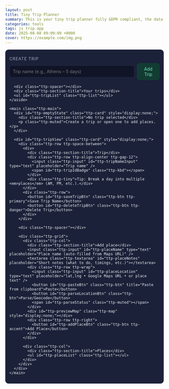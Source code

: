 ```yaml
---
layout: post
title: Tiny Trip Planner
summary: This is your tiny trip planner fully GDPR compliant, the data are stored only on your device.
categories: tools
tags: js trip app
date: 2025-08-08 09:09:09 +0000
cover: https://example.com/img.png
---
```


<!-- Tiny Trip Planner (scoped widget) -->
<link
  rel="stylesheet"
  href="https://unpkg.com/leaflet@1.9.4/dist/leaflet.css"
  integrity="sha256-p4NxAoJBhIIN+hmNHrzRCf9tD/miZyoHS5obTRR9BMY="
  crossorigin=""
/>
<script
  src="https://unpkg.com/leaflet@1.9.4/dist/leaflet.js"
  integrity="sha256-20nQCchB9co0qIjJZRGuk2/Z9VM+kNiyxNV1lvTlZBo="
  crossorigin=""
></script>

<div class="ttp" id="ttp-root">
  <div class="ttp-wrap">
    <aside class="ttp-aside ttp-card">
      <div class="ttp-section-title">Create trip</div>
      <div class="ttp-row">
        <input class="ttp-input" id="ttp-newTripName" type="text" placeholder="Trip name (e.g., Athens – 5 days)" />
        <button class="ttp-btn ttp-accent" id="ttp-addTripBtn">Add Trip</button>
      </div>

      <div class="ttp-spacer"></div>
      <div class="ttp-section-title">Your trips</div>
      <ul id="ttp-tripList" class="ttp-list"></ul>
    </aside>

    <main class="ttp-main">
      <div id="ttp-emptyState" class="ttp-card" style="display:none;">
        <div class="ttp-section-title">No trip selected</div>
        <p class="ttp-muted">Create a trip or open one to add places.</p>
      </div>

      <div id="ttp-tripView" class="ttp-card" style="display:none;">
        <div class="ttp-row ttp-space-between">
          <div>
            <div class="ttp-section-title">Trip</div>
            <div class="ttp-row ttp-align-center ttp-gap-12">
              <input class="ttp-input" id="ttp-tripNameInput" type="text" placeholder="Trip name" />
              <span id="ttp-tripIdBadge" class="ttp-kbd"></span>
            </div>
            <div class="ttp-tiny">Tip: Break a day into multiple <em>places</em> (AM, PM, etc.).</div>
          </div>
          <div class="ttp-row">
            <button id="ttp-saveTripBtn" class="ttp-btn ttp-primary">Save Trip Name</button>
            <button id="ttp-deleteTripBtn" class="ttp-btn ttp-danger">Delete Trip</button>
          </div>
        </div>

        <div class="ttp-spacer"></div>

        <div class="ttp-grid">
          <div class="ttp-col">
            <div class="ttp-section-title">Add place</div>
            <input class="ttp-input" id="ttp-placeName" type="text" placeholder="Place name (auto-filled from Maps URL)" />
            <textarea class="ttp-textarea" id="ttp-placeNotes" placeholder="Short notes (what to do, timings, etc.)"></textarea>
            <div class="ttp-row ttp-wrap">
              <input class="ttp-input" id="ttp-placeLocation" type="text" placeholder="lat,lng • Google Maps URL • or place text" />
              <button id="ttp-pasteBtn" class="ttp-btn" title="Paste from clipboard">Paste</button>
              <button id="ttp-parseLocationBtn" class="ttp-btn">Parse/Geocode</button>
              <span id="ttp-parseStatus" class="ttp-muted"></span>
            </div>
            <div id="ttp-previewMap" class="ttp-map" style="display:none;"></div>
            <div class="ttp-row ttp-right">
              <button id="ttp-addPlaceBtn" class="ttp-btn ttp-accent">Add Place</button>
            </div>
          </div>

          <div class="ttp-col">
            <div class="ttp-section-title">Places</div>
            <ul id="ttp-placeList" class="ttp-list"></ul>
          </div>
        </div>
      </div>
    </main>

  </div>

  <!-- Map Modal -->
  <div id="ttp-mapModal" class="ttp-modal" aria-hidden="true">
    <div class="ttp-modal-card">
      <div class="ttp-modal-header">
        <h3 id="ttp-mapModalTitle" class="ttp-modal-title">Place Map</h3>
        <button id="ttp-closeModalBtn" class="ttp-btn">Close</button>
      </div>
      <div class="ttp-spacer"></div>
      <div id="ttp-modalMap" class="ttp-map"></div>
    </div>
  </div>
</div>

<style>
  /* ---------- SCOPED STYLES ---------- */
  .ttp { --bg:#0f1220; --panel:#161A2B; --panel2:#1B2138; --text:#E8ECF1; --muted:#A7B0C0; --accent:#6EE7B7; --danger:#f87171; --border:#27304a; }
  .ttp * { box-sizing:border-box; }
  .ttp .ttp-wrap { display:grid; grid-template-columns:320px 1fr; gap:0; }
  .ttp .ttp-aside { border-right:1px solid var(--border); background:var(--panel); padding:12px; }
  .ttp .ttp-main { padding:16px; background: linear-gradient(180deg, var(--panel2), var(--bg)); }
  .ttp .ttp-card { background:var(--panel2); border:1px solid var(--border); border-radius:10px; padding:12px; color:var(--text); }
  .ttp .ttp-section-title { font-size:13px; color:var(--muted); text-transform:uppercase; letter-spacing:.08em; margin:8px 0 6px; }
  .ttp .ttp-row { display:flex; gap:8px; align-items:center; }
  .ttp .ttp-gap-12 { gap:12px; }
  .ttp .ttp-space-between { justify-content:space-between; }
  .ttp .ttp-right { justify-content:flex-end; }
  .ttp .ttp-align-center { align-items:center; }
  .ttp .ttp-wrap { flex-wrap:wrap; }
  .ttp .ttp-col { display:flex; flex-direction:column; gap:6px; }
  .ttp .ttp-input, .ttp .ttp-textarea {
    width:100%; background:#111426; color:var(--text); border:1px solid var(--border);
    border-radius:8px; padding:10px; outline:none; font:inherit;
  }
  .ttp .ttp-textarea { min-height:80px; resize:vertical; }
  .ttp .ttp-btn { background:#1f2542; color:var(--text); border:1px solid var(--border); padding:9px 12px; border-radius:8px; cursor:pointer; font:inherit; }
  .ttp .ttp-btn:hover { filter:brightness(1.1); }
  .ttp .ttp-primary { background:#26305b; border-color:#2f3a6e; }
  .ttp .ttp-accent { background:#123c33; border-color:#104235; color:var(--accent); }
  .ttp .ttp-danger { background:#3a1416; border-color:#4a1d20; color:#ffb4b4; }
  .ttp .ttp-muted { color:var(--muted); font-size:13px; }
  .ttp .ttp-tiny { font-size:12px; color:var(--muted); }
  .ttp .ttp-list { list-style:none; padding:0; margin:0; display:grid; gap:8px; }
  .ttp .ttp-list-item { border:1px solid var(--border); border-radius:8px; padding:10px; background:#13182b; display:grid; gap:6px; }
  .ttp .ttp-title { font-weight:600; }
  .ttp .ttp-kbd { font-family:ui-monospace, SFMono-Regular, Menlo, Consolas, monospace; font-size:12px; padding:1px 6px; border:1px solid var(--border); border-radius:6px; background:#0d1020; color:var(--muted); }
  .ttp .ttp-spacer { height:8px; }
  .ttp .ttp-map { width:100%; height:300px; border-radius:10px; overflow:hidden; border:1px solid var(--border); }
  .ttp .ttp-modal { position:fixed; inset:0; background:rgba(0,0,0,.5); display:none; align-items:center; justify-content:center; z-index:9999; }
  .ttp .ttp-modal.active { display:flex; }
  .ttp .ttp-modal-card { width:min(900px,92vw); background:var(--panel); border:1px solid var(--border); border-radius:12px; padding:12px; }
  .ttp .ttp-modal-header { display:flex; justify-content:space-between; align-items:center; }
  .ttp .ttp-modal-title { margin:0; font-size:16px; color:var(--text); }
  .ttp .ttp-grid { display:grid; grid-template-columns:1fr 1fr; gap:12px; }
  @media (max-width: 1000px){ .ttp .ttp-wrap { grid-template-columns:1fr; } .ttp .ttp-grid { grid-template-columns:1fr; } }
</style>

<script>
(function(){
  // ---------- Storage ----------
  const LS_KEY = 'tiny_trip_planner_v2'; // new key due to renaming itineraries -> places
  const db = { trips: [], lastTripId: 0, lastPlaceId: 0 };
  const root = document.getElementById('ttp-root');

  function loadDB(){ try{ const raw=localStorage.getItem(LS_KEY); if(raw) Object.assign(db, JSON.parse(raw)); }catch(e){ console.warn('DB load failed', e); } }
  function saveDB(){ localStorage.setItem(LS_KEY, JSON.stringify(db)); }
  function nextTripId(){ db.lastTripId+=1; saveDB(); return db.lastTripId; }
  function nextPlaceId(){ db.lastPlaceId+=1; saveDB(); return db.lastPlaceId; }

  // ---------- Helpers ----------
  function getEl(id){ return root.querySelector('#'+id); }
  const els = {
    newTripName: getEl('ttp-newTripName'),
    addTripBtn: getEl('ttp-addTripBtn'),
    tripList: getEl('ttp-tripList'),
    emptyState: getEl('ttp-emptyState'),
    tripView: getEl('ttp-tripView'),
    tripNameInput: getEl('ttp-tripNameInput'),
    tripIdBadge: getEl('ttp-tripIdBadge'),
    saveTripBtn: getEl('ttp-saveTripBtn'),
    deleteTripBtn: getEl('ttp-deleteTripBtn'),
    placeName: getEl('ttp-placeName'),
    placeNotes: getEl('ttp-placeNotes'),
    placeLocation: getEl('ttp-placeLocation'),
    pasteBtn: getEl('ttp-pasteBtn'),
    parseLocationBtn: getEl('ttp-parseLocationBtn'),
    parseStatus: getEl('ttp-parseStatus'),
    previewMap: getEl('ttp-previewMap'),
    addPlaceBtn: getEl('ttp-addPlaceBtn'),
    placeList: getEl('ttp-placeList'),
    mapModal: getEl('ttp-mapModal'),
    closeModalBtn: getEl('ttp-closeModalBtn'),
    modalMap: getEl('ttp-modalMap'),
    mapModalTitle: getEl('ttp-mapModalTitle'),
  };

  function addTrip(name){
    const t = { id: nextTripId(), name: name || `Trip ${db.lastTripId}`, createdAt: Date.now(), places: [] };
    db.trips.push(t); saveDB(); return t;
  }
  function getTrip(id){ return db.trips.find(t=>t.id===id); }
  function updateTripName(id, name){ const t=getTrip(id); if(t){ t.name=name; saveDB(); } }
  function deleteTrip(id){ const i=db.trips.findIndex(t=>t.id===id); if(i>-1){ db.trips.splice(i,1); saveDB(); } }

  function addPlace(tripId, {name, notes, lat, lng, locationInput}){
    const t=getTrip(tripId); if(!t) return;
    t.places.push({ id: nextPlaceId(), name: name || `Place ${db.lastPlaceId}`, notes: notes||'', lat, lng, locationInput: locationInput||'', createdAt: Date.now() });
    saveDB();
  }
  function updatePlace(tripId, placeId, patch){
    const t=getTrip(tripId); if(!t) return;
    const p=t.places.find(x=>x.id===placeId);
    if(p){ Object.assign(p, patch); saveDB(); }
  }
  function deletePlace(tripId, placeId){
    const t=getTrip(tripId); if(!t) return;
    const i=t.places.findIndex(x=>x.id===placeId);
    if(i>-1){ t.places.splice(i,1); saveDB(); }
  }

  function formatLatLng(lat,lng){ return `${Number(lat).toFixed(6)}, ${Number(lng).toFixed(6)}`; }
  function escapeHtml(s){ return String(s||'').replace(/[&<>"']/g,c=>({'&':'&amp;','<':'&lt;','>':'&gt;','"':'&quot;'}[c])); }
  function escapeAttr(s){ return escapeHtml(s).replace(/"/g,'&quot;'); }

  // ---------- Google URL parsers ----------
  function coordsFromGoogleUrl(input){
    try{
      const u = new URL(input);
      const href = u.href;

      // @lat,lng,zoom
      const at = href.match(/@(-?\d+\.\d+),\s*(-?\d+\.\d+)/);
      if(at) return {lat:parseFloat(at[1]), lng:parseFloat(at[2])};

      // q=lat,lng or ll=lat,lng
      const q = u.searchParams.get('q') || u.searchParams.get('ll');
      if(q){
        const m = q.match(/(-?\d+(\.\d+)?)\s*,\s*(-?\d+(\.\d+)?)/);
        if(m) return {lat:parseFloat(m[1]), lng:parseFloat(m[3])};
      }

      // !3dLAT!4dLNG
      const bang = href.match(/!3d(-?\d+\.\d+)!4d(-?\d+\.\d+)/);
      if(bang) return {lat:parseFloat(bang[1]), lng:parseFloat(bang[2])};
    }catch(e){}
    return null;
  }

  function nameFromGoogleUrl(input){
    try{
      const u = new URL(input);

      // 1) /maps/place/<NAME>/...
      const path = u.pathname || '';
      const placeIdx = path.indexOf('/place/');
      if(placeIdx !== -1){
        const after = path.slice(placeIdx + 7); // skip '/place/'
        const seg = after.split('/')[0]; // first segment is encoded name
        // decode '+' as spaces and percent-decoding
        const plusFixed = seg.replace(/\+/g,' ');
        let decoded = decodeURIComponent(plusFixed);
        // Normalize: backtick to apostrophe (Google sometimes uses U+0060)
        decoded = decoded.replace(/`/g, "'");
        // Trim and collapse spaces
        decoded = decoded.replace(/\s+/g,' ').trim();
        if(decoded) return decoded;
      }

      // 2) fallback: q parameter sometimes contains name (when not coords)
      const q = u.searchParams.get('q');
      if(q && !/^-?\d+(\.\d+)?\s*,\s*-?\d+(\.\d+)?$/.test(q)){
        const plusFixed = q.replace(/\+/g,' ');
        let decoded = decodeURIComponent(plusFixed).replace(/`/g,"'").replace(/\s+/g,' ').trim();
        if(decoded) return decoded;
      }
    }catch(e){}
    return '';
  }

  // ---------- Geocoding ----------
  async function parseLocation(input){
    input = (input||'').trim();

    // lat,lng
    const m = input.match(/^(-?\d+(\.\d+)?)\s*,\s*(-?\d+(\.\d+)?)$/);
    if(m) return {lat:parseFloat(m[1]), lng:parseFloat(m[3]), source:'latlng'};

    // Google Maps URL
    if (/(google\.com\/maps|goo\.gl\/maps|maps\.app\.goo\.gl)/.test(input)){
      const c = coordsFromGoogleUrl(input);
      if(c) return {...c, source:'google'};
    }

    // Nominatim (free)
    const url = `https://nominatim.openstreetmap.org/search?format=jsonv2&q=${encodeURIComponent(input)}&limit=1`;
    const res = await fetch(url, { headers:{'Accept':'application/json'} });
    if(!res.ok) throw new Error('Geocoding failed');
    const j = await res.json();
    if(Array.isArray(j) && j.length>0){
      const hit=j[0];
      return {lat:parseFloat(hit.lat), lng:parseFloat(hit.lon), source:'nominatim'};
    }
    throw new Error('No results for that place');
  }

  // ---------- UI / Maps ----------
  let currentTripId = null;
  let previewMap = null;

  function showMap(el, lat, lng){
    el.style.display='block';
    el.innerHTML='';
    const map = L.map(el).setView([lat,lng], 14);
    L.tileLayer('https://{s}.tile.openstreetmap.org/{z}/{x}/{y}.png', {
      maxZoom:19, attribution:'&copy; <a href="https://www.openstreetmap.org/">OpenStreetMap</a> contributors'
    }).addTo(map);
    L.marker([lat,lng]).addTo(map);
    setTimeout(()=>map.invalidateSize(), 100);
    return map;
  }

  function setStatus(msg, isErr=false){
    els.parseStatus.textContent = msg || '';
    els.parseStatus.style.color = isErr ? 'var(--danger)' : 'var(--muted)';
  }

  function renderTrips(){
    els.tripList.innerHTML='';
    const sorted=[...db.trips].sort((a,b)=>b.createdAt-a.createdAt);
    for(const t of sorted){
      const li=document.createElement('li');
      li.className='ttp-list-item';
      const selected = t.id===currentTripId;
      li.innerHTML = `
        <div class="ttp-row ttp-space-between">
          <div>
            <div class="ttp-title">${escapeHtml(t.name)}</div>
            <div class="ttp-tiny">#${t.id} • ${t.places.length} places</div>
          </div>
          <button class="ttp-btn ${selected?'ttp-accent':''}" data-trip="${t.id}">
            ${selected?'Selected':'Open'}
          </button>
        </div>
      `;
      li.querySelector('button').addEventListener('click',()=>openTrip(t.id));
      els.tripList.appendChild(li);
    }
  }

  function openTrip(id){
    currentTripId=id;
    const t=getTrip(id); if(!t) return;
    els.emptyState.style.display='none';
    els.tripView.style.display='block';
    els.tripNameInput.value=t.name;
    els.tripIdBadge.textContent=`Trip #${t.id}`;
    renderTrips();
    renderPlaces();
  }

  function renderPlaces(){
    const t=getTrip(currentTripId);
    if(!t) return;
    els.placeList.innerHTML='';
    const places=[...t.places].sort((a,b)=>a.createdAt-b.createdAt);
    for(const p of places){
      const li=document.createElement('li');
      li.className='ttp-list-item';
      li.innerHTML=`
        <div class="ttp-title">${escapeHtml(p.name)}</div>
        <div class="ttp-tiny">#${p.id} • ${formatLatLng(p.lat,p.lng)}</div>
        <div class="ttp-muted">${escapeHtml(p.notes||'')}</div>
        <div class="ttp-row" style="justify-content:flex-end; gap:6px;">
          <button class="ttp-btn" data-view="${p.id}">View Map</button>
          <button class="ttp-btn ttp-primary" data-edit="${p.id}">Edit</button>
          <button class="ttp-btn ttp-danger" data-del="${p.id}">Delete</button>
        </div>
      `;
      li.querySelector('[data-view]').addEventListener('click',()=>openMapModal(p));
      li.querySelector('[data-del]').addEventListener('click',()=>{
        if(confirm('Delete this place?')){ deletePlace(t.id, p.id); renderPlaces(); renderTrips(); }
      });
      li.querySelector('[data-edit]').addEventListener('click',()=>editPlaceInline(t.id,p));
      els.placeList.appendChild(li);
    }
  }

  function editPlaceInline(tripId, p){
    const container=document.createElement('div');
    container.className='ttp-list-item';
    container.innerHTML=`
      <div class="ttp-title">Edit: ${escapeHtml(p.name)}</div>
      <div class="ttp-row"><input class="ttp-input" id="eName" value="${escapeAttr(p.name)}" placeholder="Place name"/></div>
      <div class="ttp-row"><textarea class="ttp-textarea" id="eNotes" placeholder="Notes">${escapeHtml(p.notes||'')}</textarea></div>
      <div class="ttp-row ttp-wrap">
        <input class="ttp-input" id="eLoc" value="${escapeAttr(p.locationInput || formatLatLng(p.lat,p.lng))}" placeholder="Location (lat,lng / GMaps URL / place text)" />
        <button class="ttp-btn" id="ePaste">Paste</button>
        <button class="ttp-btn" id="eParse">Parse/Geocode</button>
      </div>
      <div id="eStatus" class="ttp-muted"></div>
      <div id="eMap" class="ttp-map" style="display:none;"></div>
      <div class="ttp-row ttp-right">
        <button class="ttp-btn ttp-primary" id="eSave">Save</button>
        <button class="ttp-btn" id="eCancel">Cancel</button>
      </div>
    `;
    els.placeList.prepend(container);

    let newCoords = {lat:p.lat, lng:p.lng};

    async function doParse(inputEl, statusEl, mapEl){
      setStatusInline(statusEl, 'Parsing…');
      try{
        const input = inputEl.value.trim();
        const coords = await parseLocation(input);
        newCoords = {lat:coords.lat, lng:coords.lng};
        setStatusInline(statusEl, `OK (${coords.source}) → ${formatLatLng(coords.lat,coords.lng)}`);
        showMap(mapEl, coords.lat, coords.lng);
        mapEl.style.display='block';
        // Autofill name from Google URL when empty or looks generic
        if (/(google\.com\/maps|goo\.gl\/maps|maps\.app\.goo\.gl)/.test(input)) {
          const nm = nameFromGoogleUrl(input);
          const nameEl = container.querySelector('#eName');
          if(nm && (!nameEl.value || /^Place \d+$/.test(nameEl.value))) nameEl.value = nm;
        }
      }catch(e){
        setStatusInline(statusEl, `Error: ${e.message}`, true);
      }
    }
    function setStatusInline(el,msg,isErr=false){ el.textContent=msg; el.style.color=isErr?'var(--danger)':'var(--muted)'; }

    container.querySelector('#eParse').addEventListener('click',()=>doParse(container.querySelector('#eLoc'), container.querySelector('#eStatus'), container.querySelector('#eMap')));
    container.querySelector('#ePaste').addEventListener('click', async ()=>{
      try{
        const txt = await navigator.clipboard.readText();
        container.querySelector('#eLoc').value = txt;
        // also try to fill name immediately
        const nm = nameFromGoogleUrl(txt);
        if(nm && !container.querySelector('#eName').value) container.querySelector('#eName').value = nm;
      }catch(e){ setStatusInline(container.querySelector('#eStatus'), 'Clipboard read failed (HTTPS required).', true); }
    });
    container.querySelector('#eSave').addEventListener('click',()=>{
      const name = container.querySelector('#eName').value.trim() || p.name;
      const notes = container.querySelector('#eNotes').value;
      const locationInput = container.querySelector('#eLoc').value.trim();
      updatePlace(tripId, p.id, { name, notes, lat:newCoords.lat, lng:newCoords.lng, locationInput });
      renderPlaces();
    });
    container.querySelector('#eCancel').addEventListener('click',()=>renderPlaces());

    // preload map
    showMap(container.querySelector('#eMap'), p.lat, p.lng);
    container.querySelector('#eMap').style.display='block';
  }

  // ---------- Modal ----------
  let modalMap = null;
  function openMapModal(p){
    els.mapModalTitle.textContent = `${p.name} — ${formatLatLng(p.lat,p.lng)}`;
    els.mapModal.classList.add('active');
    els.mapModal.setAttribute('aria-hidden','false');
    els.modalMap.innerHTML='';
    modalMap = showMap(els.modalMap, p.lat, p.lng);
  }
  function closeMapModal(){
    els.mapModal.classList.remove('active');
    els.mapModal.setAttribute('aria-hidden','true');
  }

  // ---------- Events ----------
  els.addTripBtn.addEventListener('click', ()=>{
    const name = els.newTripName.value.trim();
    const t = addTrip(name);
    els.newTripName.value='';
    renderTrips(); openTrip(t.id);
  });

  els.saveTripBtn.addEventListener('click', ()=>{
    const name = els.tripNameInput.value.trim();
    if(currentTripId && name) { updateTripName(currentTripId, name); renderTrips(); }
  });

  els.deleteTripBtn.addEventListener('click', ()=>{
    if(!currentTripId) return;
    const t=getTrip(currentTripId); if(!t) return;
    if(confirm(`Delete "${t.name}" and all its places?`)){
      deleteTrip(currentTripId);
      currentTripId=null;
      els.tripView.style.display='none';
      els.emptyState.style.display='block';
      renderTrips();
    }
  });

  els.pasteBtn.addEventListener('click', async ()=>{
    try{
      const txt = await navigator.clipboard.readText();
      els.placeLocation.value = txt;
      // Try to auto-fill name from Google URL
      const nm = nameFromGoogleUrl(txt);
      if(nm && !els.placeName.value) els.placeName.value = nm;
    }catch(e){
      setStatus('Clipboard read failed (site must be HTTPS).', true);
    }
  });

  els.parseLocationBtn.addEventListener('click', async ()=>{
    const input = els.placeLocation.value.trim();
    if(!input) return;
    setStatus('Parsing…');
    try{
      const r = await parseLocation(input);
      setStatus(`OK (${r.source}) → ${formatLatLng(r.lat,r.lng)}`);
      previewMap && previewMap.remove && previewMap.remove();
      previewMap = showMap(els.previewMap, r.lat, r.lng);
      els.previewMap.style.display='block';
      els.previewMap.dataset.lat = r.lat;
      els.previewMap.dataset.lng = r.lng;

      // auto-fill name when Maps URL and empty name
      if (/(google\.com\/maps|goo\.gl\/maps|maps\.app\.goo\.gl)/.test(input)){
        const nm = nameFromGoogleUrl(input);
        if(nm && !els.placeName.value) els.placeName.value = nm;
      }
    }catch(e){
      setStatus(`Error: ${e.message}`, true);
    }
  });

  els.addPlaceBtn.addEventListener('click', ()=>{
    if(!currentTripId) return;
    const name = els.placeName.value.trim();
    const notes = els.placeNotes.value;
    const locInput = els.placeLocation.value.trim();
    const lat = parseFloat(els.previewMap.dataset.lat);
    const lng = parseFloat(els.previewMap.dataset.lng);
    if(!isFinite(lat) || !isFinite(lng)){
      alert('Please Parse/Geocode the location first.');
      return;
    }
    addPlace(currentTripId, { name, notes, lat, lng, locationInput: locInput });
    // reset
    els.placeName.value=''; els.placeNotes.value=''; els.placeLocation.value='';
    els.previewMap.style.display='none'; els.previewMap.dataset.lat=''; els.previewMap.dataset.lng='';
    previewMap && previewMap.remove && previewMap.remove(); previewMap=null;
    renderPlaces(); renderTrips();
  });

  els.closeModalBtn.addEventListener('click', closeMapModal);
  els.mapModal.addEventListener('click', (e)=>{ if(e.target===els.mapModal) closeMapModal(); });

  // ---------- Init ----------
  function init(){
    loadDB();
    renderTrips();
    if(db.trips.length===0){
      els.emptyState.style.display='block';
    }else{
      const latest=[...db.trips].sort((a,b)=>b.createdAt-a.createdAt)[0];
      openTrip(latest.id);
    }
  }
  init();
})();
</script>

